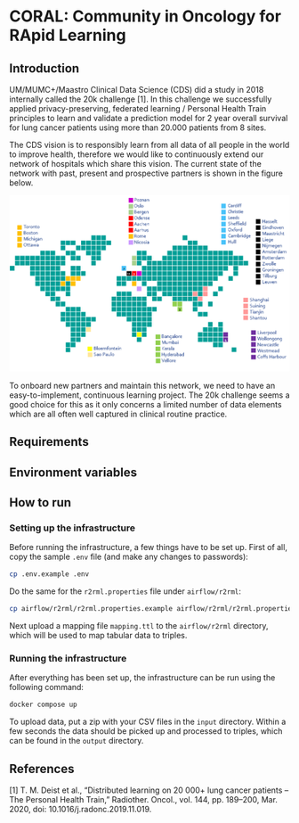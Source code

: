 # CORAL: Community in Oncology for RApid Learning

## Introduction

UM/MUMC+/Maastro Clinical Data Science (CDS) did a study in 2018 internally 
called the 20k challenge [1]. In this challenge we successfully applied 
privacy-preserving, federated learning / Personal Health Train principles 
to learn and validate a prediction model for 2 year overall survival for 
lung cancer patients using more than 20.000 patients from 8 sites. 

The CDS vision is to responsibly learn from all data of all people in the world 
to improve health, therefore we would like to continuously extend our 
network of hospitals which share this vision. The current state of the network 
with past, present and prospective partners is shown in the figure below. 

 ![CORAL network](./figures/coral_network.png)

To onboard new partners and maintain this network, we need to have an 
easy-to-implement, continuous learning project. The 20k challenge seems a 
good choice for this as it only concerns a limited number of data elements 
which are all often well captured in clinical routine practice.

## Requirements

## Environment variables

## How to run

### Setting up the infrastructure

Before running the infrastructure, a few things have to be set up.
First of all, copy the sample `.env` file (and make any changes to passwords):

```bash
cp .env.example .env
```

Do the same for the `r2rml.properties` file under `airflow/r2rml`:

```bash
cp airflow/r2rml/r2rml.properties.example airflow/r2rml/r2rml.properties
```

Next upload a mapping file `mapping.ttl` to the `airflow/r2rml` directory, 
which will be used to map tabular data to triples.

### Running the infrastructure

After everything has been set up, the infrastructure can be run using the
following command:

```bash
docker compose up
```

To upload data, put a zip with your CSV files in the `input` directory. Within
a few seconds the data should be picked up and processed to triples, which
can be found in the `output` directory.

## References

[1] T. M. Deist et al., “Distributed learning on 20 000+ lung cancer patients – 
The Personal Health Train,” Radiother. Oncol., vol. 144, pp. 189–200, Mar. 2020, 
doi: 10.1016/j.radonc.2019.11.019.
